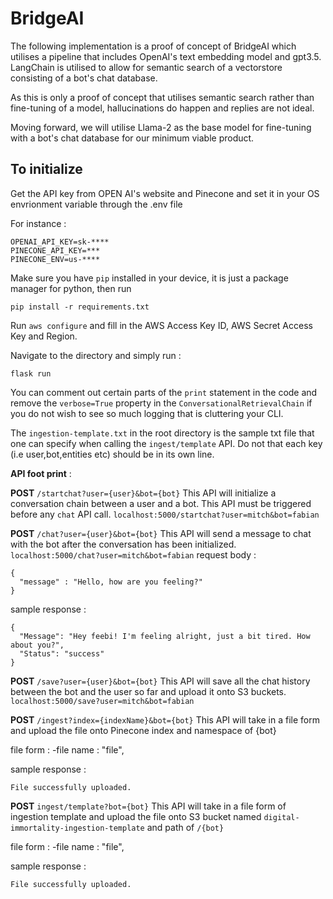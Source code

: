 # BridgeAI
The following implementation is a proof of concept of BridgeAI which utilises a pipeline that includes OpenAI's text embedding model and gpt3.5. LangChain is utilised to allow for semantic search of a vectorstore consisting of a bot's chat database.

As this is only a proof of concept that utilises semantic search rather than fine-tuning of a model, hallucinations do happen and replies are not ideal.

Moving forward, we will utilise Llama-2 as the base model for fine-tuning with a bot's chat database for our minimum viable product.

## To initialize

Get the API key from OPEN AI's website and Pinecone and set it in your OS envrionment variable through the .env file

For instance : 

```
OPENAI_API_KEY=sk-****
PINECONE_API_KEY=***
PINECONE_ENV=us-****
```

Make sure you have `pip` installed in your device, it is just a package manager for python, then run

```
pip install -r requirements.txt
```

Run `aws configure` and fill in the AWS Access Key ID, AWS Secret Access Key and Region.

Navigate to the  directory and simply run :
```
flask run
```

You can comment out certain parts of the `print` statement in the code and remove the `verbose=True` property in the `ConversationalRetrievalChain` if you do not wish to see so much logging that is cluttering your CLI.

The `ingestion-template.txt` in the root directory is the sample txt file that one can specify when calling the `ingest/template` API. Do not that each key (i.e user,bot,entities etc) should be in its own line.

**API foot print** : 

**POST** `/startchat?user={user}&bot={bot}`
This API will initialize a conversation chain between a user and a bot. This API must be triggered before any `chat` API call.
`localhost:5000/startchat?user=mitch&bot=fabian`

**POST** `/chat?user={user}&bot={bot}` 
This API will send a message to chat with the bot after the conversation has been initialized.
`localhost:5000/chat?user=mitch&bot=fabian`
request body : 
```
{
  "message" : "Hello, how are you feeling?"
}
```

sample response : 
```
{
  "Message": "Hey feebi! I'm feeling alright, just a bit tired. How about you?",
  "Status": "success"
}
```

**POST** `/save?user={user}&bot={bot}` 
This API will save all the chat history between the bot and the user so far and upload it onto S3 buckets.
`localhost:5000/save?user=mitch&bot=fabian`



**POST** `/ingest?index={indexName}&bot={bot}`
This API will take in a file form and upload the file onto Pinecone index and namespace of {bot}

file form : 
-file name : "file", 

sample response : 
```
File successfully uploaded.
```

**POST** `ingest/template?bot={bot}`
This API will take in a file form of ingestion template and upload the file onto S3 bucket named `digital-immortality-ingestion-template` and path of `/{bot}`

file form : 
-file name : "file", 

sample response : 
```
File successfully uploaded.
```
